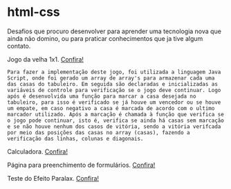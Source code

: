 # html-css

Desafios que procuro desenvolver para aprender uma tecnologia nova que ainda não domino, ou para praticar conhecimentos que ja tive algum contato.

Jogo da velha 1x1. <a href="https://andersonalbuqq.github.io/Mini-Desafios/jogo%20da%20velha/" target="_blank"> Confira!</a>

    Para fazer a implementação deste jogo, foi utilizada a linguagem Java Script, onde foi gerado um array de array's para armazenar cada uma das casas do tabuleiro. Em seguida são declaradas e inicializadas as variáveis de controle para verificação se o jogo deve continuar. Logo após é desenvolvida uma função para marcar a casa desejada no tabuleiro, para isso é verificado se já houve um vencedor ou se houve um empate, em caso negativo a casa é marcada de acordo com o ultimo marcador utilizado. Após a marcação é chamada à função que verifica se o jogo pode continuar, isto é, verifica se ainda há casas sem marcação e se não houve nenhum dos casos de vitória, sendo a vitória verifcada por meio das posições das casas no array (casas), fazendo a verificação das linhas, colunas e diagonais.

Calculadora. <a href="https://andersonalbuqq.github.io/Mini-Desafios/teste%20calculadora/" target="_blank"> Confira!</a>

Página para preenchimento de formulários. <a href="https://andersonalbuqq.github.io/Mini-Desafios/formulario/" target="_blank"> Confira!</a>

Teste do Efeito Paralax. <a href="https://andersonalbuqq.github.io/Mini-Desafios/Parallax/" target="_blank"> Confira!</a>